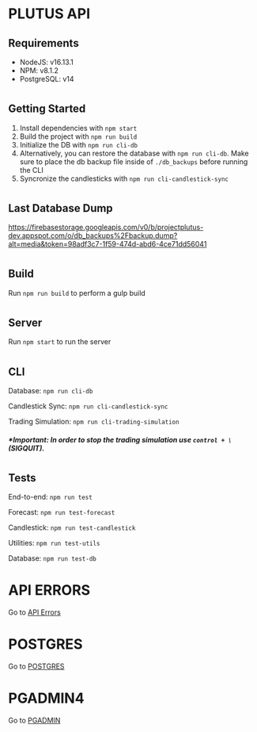 # PLUTUS API

## Requirements
- NodeJS: v16.13.1
- NPM: v8.1.2
- PostgreSQL: v14

#
## Getting Started

1) Install dependencies with `npm start` 
2) Build the project with `npm run build` 
3) Initialize the DB with `npm run cli-db` 
4) Alternatively, you can restore the database with `npm run cli-db`. Make sure to place the db backup file inside of `./db_backups` before running the CLI
5) Syncronize the candlesticks with `npm run cli-candlestick-sync`

#
## Last Database Dump

https://firebasestorage.googleapis.com/v0/b/projectplutus-dev.appspot.com/o/db_backups%2Fbackup.dump?alt=media&token=98adf3c7-1f59-474d-abd6-4ce71dd56041


#
## Build

Run `npm run build` to perform a gulp build

#
## Server

Run `npm start` to run the server

#
## CLI

Database:  `npm run cli-db`

Candlestick Sync:  `npm run cli-candlestick-sync`

Trading Simulation:  `npm run cli-trading-simulation`

##### *Important: In order to stop the trading simulation use `control + \` (SIGQUIT).


#
## Tests

End-to-end: `npm run test`

Forecast: `npm run test-forecast`

Candlestick: `npm run test-candlestick`

Utilities: `npm run test-utils`

Database: `npm run test-db`





# 
# API ERRORS

Go to [API Errors](/docs/API_ERRORS.md)


#
# POSTGRES

Go to [POSTGRES](/docs/POSTGRES.md)



#
# PGADMIN4

Go to [PGADMIN](/docs/PGADMIN.md)